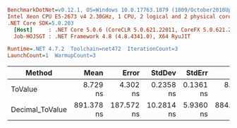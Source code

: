 ``` ini

BenchmarkDotNet=v0.12.1, OS=Windows 10.0.17763.1879 (1809/October2018Update/Redstone5)
Intel Xeon CPU E5-2673 v4 2.30GHz, 1 CPU, 2 logical and 2 physical cores
.NET Core SDK=5.0.203
  [Host]     : .NET Core 5.0.6 (CoreCLR 5.0.621.22011, CoreFX 5.0.621.22011), X64 RyuJIT
  Job-HOJSGT : .NET Framework 4.8 (4.8.4341.0), X64 RyuJIT

Runtime=.NET 4.7.2  Toolchain=net472  IterationCount=3  
LaunchCount=1  WarmupCount=3  

```
|          Method |       Mean |      Error |     StdDev |    StdErr |        Min |        Max |     Median |  Ratio | MannWhitney(5%) | RatioSD |
|---------------- |-----------:|-----------:|-----------:|----------:|-----------:|-----------:|-----------:|-------:|---------------- |--------:|
|         ToValue |   8.729 ns |   4.302 ns |  0.2358 ns | 0.1361 ns |   8.471 ns |   8.933 ns |   8.785 ns |   1.00 |            Base |    0.00 |
| Decimal_ToValue | 891.378 ns | 187.572 ns | 10.2814 ns | 5.9360 ns | 884.643 ns | 903.213 ns | 886.279 ns | 102.15 |               ? |    2.16 |
